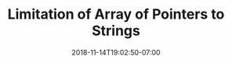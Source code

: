 ---
title: 'Limitation of Array of Pointers to Strings'
date: 2018-11-14T19:02:50-07:00
weight: 3.
draft: false
---